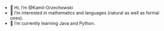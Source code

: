 - 👋 Hi, I’m @Kamil-Orzechowski
- 👀 I’m interested in mathematics and languages (natural as well as formal ones).
- 🌱 I’m currently learning Java and Python.

<!---
Kamil-Orzechowski/Kamil-Orzechowski is a ✨ special ✨ repository because its `README.md` (this file) appears on your GitHub profile.
You can click the Preview link to take a look at your changes.
--->
